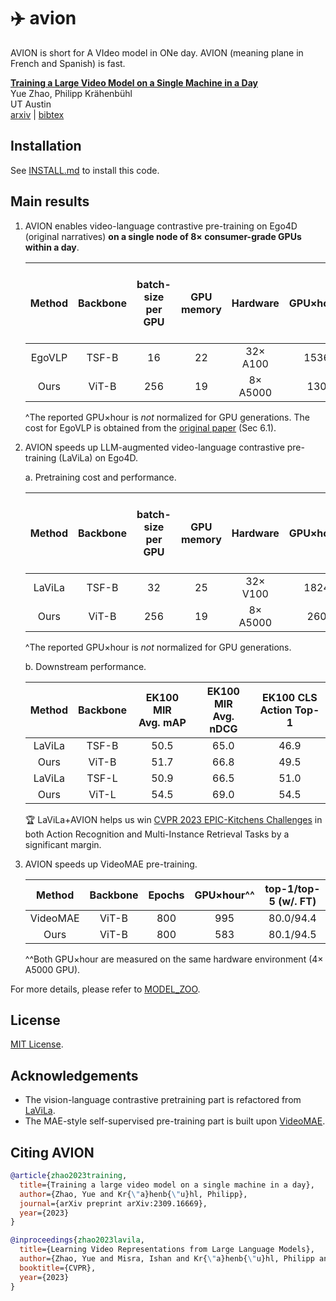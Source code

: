 # :airplane: avion
AVION is short for A VIdeo model in ONe day. AVION (meaning plane in French and Spanish) is fast.


[**Training a Large Video Model on a Single Machine in a Day**](http://arxiv.org/abs/2309.16669)  
Yue Zhao, Philipp Kr&auml;henb&uuml;hl  
UT Austin  
[arxiv](http://arxiv.org/abs/2309.16669) | [bibtex](#citing-avion) 


## Installation

See [INSTALL.md](docs/INSTALL.md) to install this code.


## Main results

1. AVION enables video-language contrastive pre-training on Ego4D (original narratives) **on a single node of 8× consumer-grade GPUs within a day**.

    | Method | Backbone | batch-size<br>per GPU | GPU memory | Hardware | GPU×hour^ | EK100 MIR<br>0-shot Avg. mAP | 
    | :----: | :------: | :-------------------: | :--------: | :------: | :-------: | :--------------------------: |
    | EgoVLP |   TSF-B  |          16           |     22     | 32× A100 |   1536    |            22.1              |
    |  Ours  |   ViT-B  |         256           |     19     | 8× A5000 |    130    |            27.4              |

    ^The reported GPU×hour is *not* normalized for GPU generations. The cost for EgoVLP is obtained from the [original paper](https://arxiv.org/abs/2206.01670) (Sec 6.1).

2. AVION speeds up LLM-augmented video-language contrastive pre-training (LaViLa) on Ego4D.

    a. Pretraining cost and performance.

    | Method | Backbone | batch-size<br>per GPU | GPU memory | Hardware | GPU×hour^ | EK100 MIR<br>0-shot Avg. mAP |
    | :----: | :------: | :-------------------: | :--------: | :------: | :-------: | :--------------------------: |
    | LaViLa |   TSF-B  |          32           |     25     | 32× V100 |   1824    |            30.9              |
    |  Ours  |   ViT-B  |         256           |     19     | 8× A5000 |    260    |            33.2              |

    ^The reported GPU×hour is *not* normalized for GPU generations.

    b. Downstream performance.

    | Method | Backbone | EK100 MIR<br>Avg. mAP | EK100 MIR<br>Avg. nDCG | EK100 CLS<br>Action Top-1 |
    | :----: | :------: | :-------------------: | :--------------------: | :-----------------------: |
    | LaViLa |  TSF-B   |          50.5         |          65.0          |          46.9             |
    |  Ours  |  ViT-B   |          51.7         |          66.8          |          49.5             |
    | LaViLa |  TSF-L   |          50.9         |          66.5          |          51.0             |
    |  Ours  |  ViT-L   |          54.5         |          69.0          |          54.5             |

    :trophy: LaViLa+AVION helps us win [CVPR 2023 EPIC-Kitchens Challenges](https://epic-kitchens.github.io/2023#results) in both Action Recognition and Multi-Instance Retrieval Tasks by a significant margin.

3. AVION speeds up VideoMAE pre-training.

    |  Method  | Backbone | Epochs | GPU×hour^^ | top-1/top-5 (w/. FT) |
    | :------: | :------: | :----: | :--------: | :------------------: |
    | VideoMAE |  ViT-B   |  800   |    995     |      80.0/94.4       |
    |   Ours   |  ViT-B   |  800   |    583     |      80.1/94.5       |

    ^^Both GPU×hour are measured on the same hardware environment (4× A5000 GPU).

For more details, please refer to [MODEL_ZOO](./docs/MODEL_ZOO.md).

## License

[MIT License](./LICENSE).


## Acknowledgements

* The vision-language contrastive pretraining part is refactored from [LaViLa](https://github.com/facebookresearch/LaViLa).
* The MAE-style self-supervised pre-training part is built upon [VideoMAE](https://github.com/MCG-NJU/VideoMAE/).



## Citing AVION

```bibtex
@article{zhao2023training,
  title={Training a large video model on a single machine in a day},
  author={Zhao, Yue and Kr{\"a}henb{\"u}hl, Philipp},
  journal={arXiv preprint arXiv:2309.16669},
  year={2023}
}
```

```bibtex
@inproceedings{zhao2023lavila,
  title={Learning Video Representations from Large Language Models},
  author={Zhao, Yue and Misra, Ishan and Kr{\"a}henb{\"u}hl, Philipp and Girdhar, Rohit},
  booktitle={CVPR},
  year={2023}
}
```
